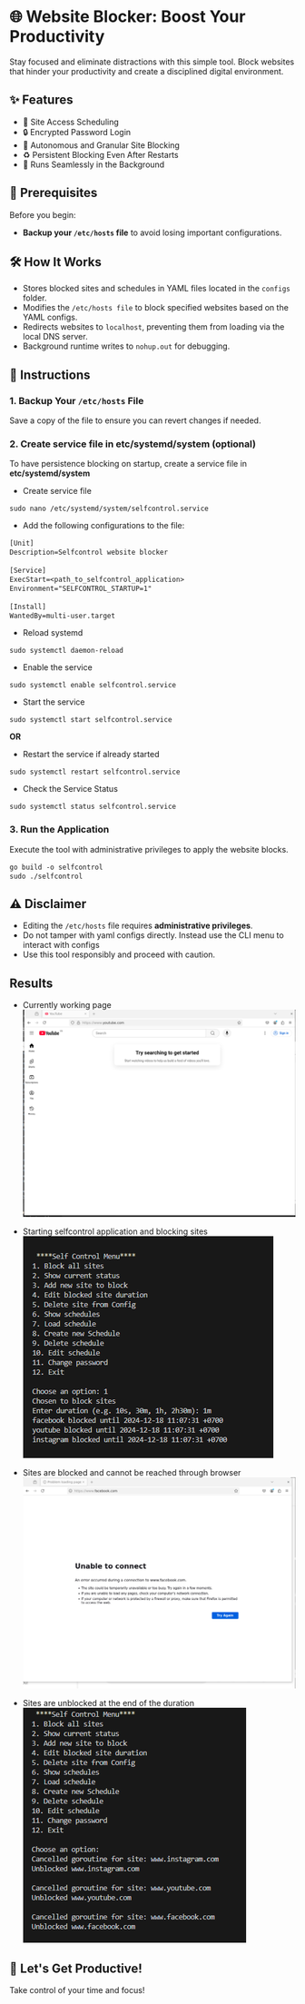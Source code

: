# 🌐 Website Blocker: Boost Your Productivity

Stay focused and eliminate distractions with this simple tool. Block websites that hinder your productivity and create a disciplined digital environment.

## ✨ Features

- 📅 Site Access Scheduling 
- 🔒 Encrypted Password Login 
- 🛑 Autonomous and Granular Site Blocking
- ♻️ Persistent Blocking Even After Restarts
- 🚀 Runs Seamlessly in the Background

## 🚨 Prerequisites

Before you begin:

- **Backup your `/etc/hosts` file** to avoid losing important configurations.

## 🛠️ How It Works

- Stores blocked sites and schedules in YAML files located in the `configs` folder.
- Modifies the `/etc/hosts file` to block specified websites based on the YAML configs.
- Redirects websites to `localhost`, preventing them from loading via the local DNS server.
- Background runtime writes to `nohup.out` for debugging.

## 📖 Instructions

### 1. Backup Your `/etc/hosts` File

Save a copy of the file to ensure you can revert changes if needed.

### 2. Create service file in etc/systemd/system (optional)

To have persistence blocking on startup, create a service file in **etc/systemd/system**

- Create service file

```
sudo nano /etc/systemd/system/selfcontrol.service
```

- Add the following configurations to the file:

```
[Unit]
Description=Selfcontrol website blocker

[Service]
ExecStart=<path_to_selfcontrol_application>
Environment="SELFCONTROL_STARTUP=1"

[Install]
WantedBy=multi-user.target
```

- Reload systemd

```
sudo systemctl daemon-reload
```

- Enable the service

```
sudo systemctl enable selfcontrol.service
```

- Start the service

```
sudo systemctl start selfcontrol.service
```

**OR**

- Restart the service if already started

```
sudo systemctl restart selfcontrol.service
```

- Check the Service Status

```
sudo systemctl status selfcontrol.service
```

### 3. Run the Application

Execute the tool with administrative privileges to apply the website blocks.

```
go build -o selfcontrol
sudo ./selfcontrol
```

## ⚠️ Disclaimer

- Editing the `/etc/hosts` file requires **administrative privileges**.
- Do not tamper with yaml configs directly. Instead use the CLI menu to interact with configs
- Use this tool responsibly and proceed with caution.

## Results
- Currently working page
![alt message](screenshots/workingPage.PNG)

- Starting selfcontrol application and blocking sites  
![alt message](screenshots/blockedsites.PNG)

- Sites are blocked and cannot be reached through browser
![alt message](screenshots/finalblockedsite.PNG)

- Sites are unblocked at the end of the duration  
![alt message](screenshots/unblockedsites.PNG)
## 🚀 Let's Get Productive!

Take control of your time and focus!
